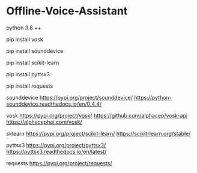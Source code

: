 # Offline-Voice-Assistant

python 3.8 ++

pip install vosk

pip install sounddevice

pip install scikit-learn

pip install pyttsx3

pip install requests

sounddevice
https://pypi.org/project/sounddevice/
https://python-sounddevice.readthedocs.io/en/0.4.4/

vosk
https://pypi.org/project/vosk/
https://github.com/alphacep/vosk-api
https://alphacephei.com/vosk/

sklearn
https://pypi.org/project/scikit-learn/
https://scikit-learn.org/stable/

pyttsx3
https://pypi.org/project/pyttsx3/
https://pyttsx3.readthedocs.io/en/latest/

requests
https://pypi.org/project/requests/
